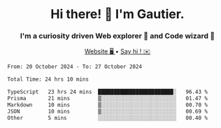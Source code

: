 <h1 align="center">Hi there! 👋 I'm Gautier.</h1>
<h3 align="center">I'm a curiosity driven Web explorer 🚀 and Code wizard 🧙</h3>

<p align="center">
  <a href="https://xisabla.github.io/">Website 🖥️ </a> •
  <a href="mailto:xisabla.dev@gmail.com">Say hi ! ✉️</a>
</p>

<!--START_SECTION:waka-->

```txt
From: 20 October 2024 - To: 27 October 2024

Total Time: 24 hrs 10 mins

TypeScript   23 hrs 24 mins  ████████████████████████░   96.43 %
Prisma       21 mins         ▒░░░░░░░░░░░░░░░░░░░░░░░░   01.47 %
Markdown     10 mins         ▒░░░░░░░░░░░░░░░░░░░░░░░░   00.70 %
JSON         10 mins         ▒░░░░░░░░░░░░░░░░░░░░░░░░   00.69 %
Other        5 mins          ░░░░░░░░░░░░░░░░░░░░░░░░░   00.40 %
```

<!--END_SECTION:waka-->

